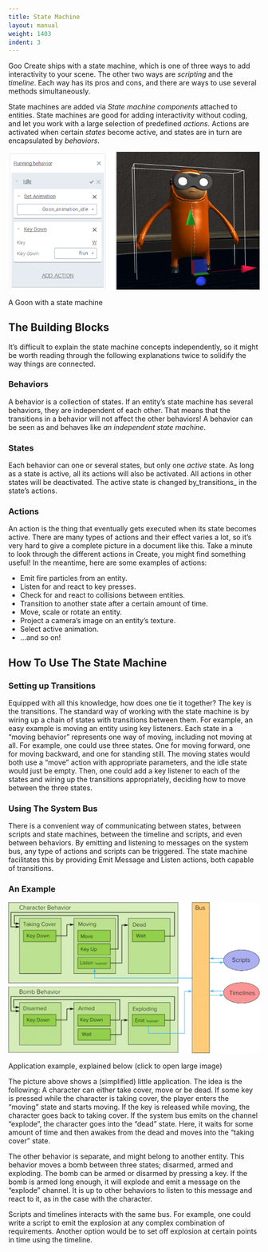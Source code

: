 ```yaml
---
title: State Machine
layout: manual
weight: 1403
indent: 3
---
```

Goo Create ships with a state machine, which is one of three ways to add interactivity to your scene. The other two ways are _scripting_ and the _timeline_. Each way has its pros and cons, and there are ways to use several methods simultaneously.  

State machines are added via _State machine components_ attached to entities. State machines are good for adding interactivity without coding, and let you work with a large selection of predefined _actions_. Actions are activated when certain _states_ become active, and states are in turn are encapsulated by _behaviors_.  

[![goon](goon.png)](goon.png)  

A Goon with a state machine  

## The Building Blocks

It’s difficult to explain the state machine concepts independently, so it might be worth reading through the following explanations twice to solidify the way things are connected.  

### Behaviors

A behavior is a collection of states. If an entity’s state machine has several behaviors, they are independent of each other. That means that the transitions in a behavior will not affect the other behaviors! A behavior can be seen as and behaves like _an independent state machine_.  

### States

Each behavior can one or several states, but only one _active_ state. As long as a state is active, all its actions will also be activated. All actions in other states will be deactivated. The active state is changed by_transitions_ in the state’s actions.  

### Actions

An action is the thing that eventually gets executed when its state becomes active. There are many types of actions and their effect varies a lot, so it’s very hard to give a complete picture in a document like this. Take a minute to look through the different actions in Create, you might find something useful! In the meantime, here are some examples of actions:  

* Emit fire particles from an entity.
* Listen for and react to key presses.
* Check for and react to collisions between entities.
* Transition to another state after a certain amount of time.
* Move, scale or rotate an entity.
* Project a camera’s image on an entity’s texture.
* Select active animation.
* ...and so on!

## How To Use The State Machine

### Setting up Transitions

Equipped with all this knowledge, how does one tie it together? The key is the transitions. The standard way of working with the state machine is by wiring up a chain of states with transitions between them. For example, an easy example is moving an entity using key listeners. Each state in a “moving behavior” represents one way of moving, including not moving at all. For example, one could use three states. One for moving forward, one for moving backward, and one for standing still. The moving states would both use a “move” action with appropriate parameters, and the idle state would just be empty. Then, one could add a key listener to each of the states and wiring up the transitions appropriately, deciding how to move between the three states.  

### Using The System Bus

There is a convenient way of communicating between states, between scripts and state machines, between the timeline and scripts, and even between behaviors. By emitting and listening to messages on the system bus, any type of actions and scripts can be triggered. The state machine facilitates this by providing Emit Message and Listen actions, both capable of transitions.  

### An Example

[![](graph12-1024x615.png)](graph12.png)  

Application example, explained below (click to open large image)  

The picture above shows a (simplified) little application. The idea is the following: A character can either take cover, move or be dead. If some key is pressed while the character is taking cover, the player enters the “moving” state and starts moving. If the key is released while moving, the character goes back to taking cover. If the system bus emits on the channel “explode”, the character goes into the “dead” state. Here, it waits for some amount of time and then awakes from the dead and moves into the “taking cover” state.  

The other behavior is separate, and might belong to another entity. This behavior moves a bomb between three states; disarmed, armed and exploding. The bomb can be armed or disarmed by pressing a key. If the bomb is armed long enough, it will explode and emit a message on the “explode” channel. It is up to other behaviors to listen to this message and react to it, as in the case with the character.  

Scripts and timelines interacts with the same bus. For example, one could write a script to emit the explosion at any complex combination of requirements. Another option would be to set off explosion at certain points in time using the timeline.